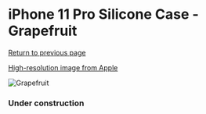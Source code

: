 # iPhone 11 Pro Silicone Case - Grapefruit

[Return to previous page](/iphone_11)

[High-resolution image from Apple](https://store.storeimages.cdn-apple.com/8756/as-images.apple.com/is/MY1E2?wid=4500&hei=4500&fmt=png)

<div style="width: 384px"><img src="/everypreview/MY1E2.png" alt="Grapefruit"></div>

### Under construction
